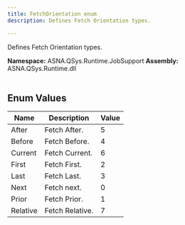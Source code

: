 ```yaml
---
title: FetchOrientation enum
description: Defines Fetch Orientation types.

---
```


Defines Fetch Orientation types.

**Namespace:** ASNA.QSys.Runtime.JobSupport
**Assembly:** ASNA.QSys.Runtime.dll
<br>
<br>

## Enum Values

| Name | Description | Value
| --- | --- | --- 
| After | Fetch After. | 5 |
| Before | Fetch Before. | 4 |
| Current | Fetch Current. | 6 |
| First | Fetch First. | 2 |
| Last | Fetch Last. | 3 |
| Next | Fetch next. | 0 |
| Prior | Fetch Prior. | 1 |
| Relative | Fetch Relative. | 7 |
